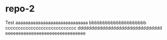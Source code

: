 # repo-2
Test aaaaaaaaaaaaaaaaaaaaaaaaaaaaa bbbbbbbbbbbbbbbbbbbbb cccccccccccccccccccccccccccc ddddddddddddddddddddddddddddddd eeeeeeeeeeeeeeeeeeeeeeeeeeeeeee
